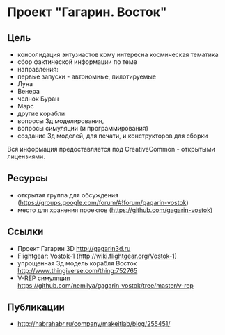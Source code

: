 Проект "Гагарин. Восток"
========================

Цель
----

* консолидация энтузиастов кому интересна космическая тематика
* сбор фактической информации по теме
* направления:
 * первые запуски - автономные, пилотируемые
 * Луна
 * Венера
 * челнок Буран
 * Марс
 * другие корабли 
* вопросы 3д моделирования, 
* вопросы симуляции (и программирования)
* создание 3д моделей, для печати, и конструкторов для сборки

Вся информация предоставляется под CreativeCommon - открытыми лицензиями.

Ресурсы
-------

* открытая группа для обсуждения (https://groups.google.com/forum/#!forum/gagarin-vostok)
* место для хранения проектов (https://github.com/gagarin-vostok)

Ссылки
------

* Проект Гагарин 3D http://gagarin3d.ru
* Flightgear: Vostok-1 (http://wiki.flightgear.org/Vostok-1)
* упрощенная 3д модель корабля Восток http://www.thingiverse.com/thing:752765
* V-REP симуляция https://github.com/nemilya/gagarin_vostok/tree/master/v-rep


Публикации
----------

* http://habrahabr.ru/company/makeitlab/blog/255451/

